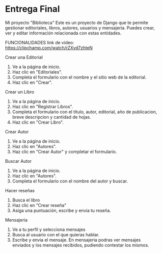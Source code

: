 # Entrega Final
Mi proyecto "Biblioteca"
Este es un proyecto de Django que te permite gestionar editoriales, libros, autores, usuarios y mensajeria.
Puedes crear, ver y editar información relacionada con estas entidades.

FUNCIONALIDADES
link de video: https://clipchamp.com/watch/rZXvd7zhteN

Crear una Editorial
1. Ve a la página de inicio.
2. Haz clic en "Editoriales".
3. Completa el formulario con el nombre y el sitio web de la editorial.
4. Haz clic en "Crear".

Crear un Libro
1. Ve a la página de inicio.
2. Haz clic en "Registrar Libros".
3. Completa el formulario con el título, autor, editorial, año de publicacion, breve descripcion y cantidad de hojas.
4. Haz clic en "Crear Libro".

Crear Autor
1. Ve a la página de inicio.
2. Haz clic en "Autores".
3. Haz clic en "Crear Autor" y completar el formulario.

Buscar Autor
1. Ve a la página de inicio.
2. Haz clic en "Autores".
3. Completa el formulario con el nombre del autor y buscar.

Hacer reseñas
1. Busca el libro
2. Haz clic en "Crear reseña"
3. Asiga una puntuación, escribe y envia tu reseña.

Mensajeria
1. Ve a tu perfil y selecciona mensajes
2. Busca al usuario con el que quieras hablar.
3. Escribe y envia el mensaje.
En mensajeria podras ver mensajes enviados y los mensajes recibidos, pudiendo contestar los mismos.
